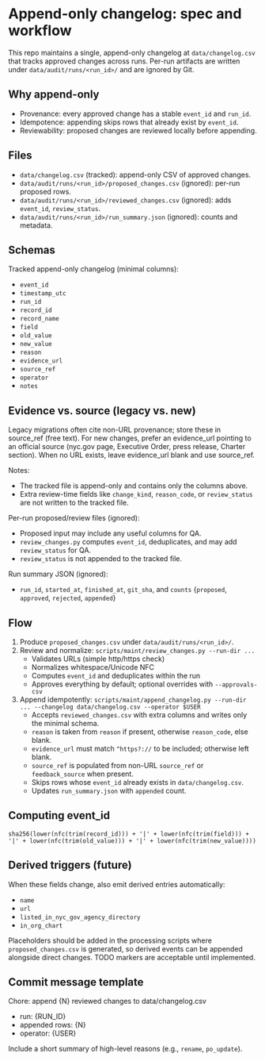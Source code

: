 # Append-only changelog: spec and workflow

This repo maintains a single, append-only changelog at `data/changelog.csv` that tracks approved changes across runs. Per-run artifacts are written under `data/audit/runs/<run_id>/` and are ignored by Git.

## Why append-only
- Provenance: every approved change has a stable `event_id` and `run_id`.
- Idempotence: appending skips rows that already exist by `event_id`.
- Reviewability: proposed changes are reviewed locally before appending.

## Files
- `data/changelog.csv` (tracked): append-only CSV of approved changes.
- `data/audit/runs/<run_id>/proposed_changes.csv` (ignored): per-run proposed rows.
- `data/audit/runs/<run_id>/reviewed_changes.csv` (ignored): adds `event_id`, `review_status`.
- `data/audit/runs/<run_id>/run_summary.json` (ignored): counts and metadata.

## Schemas

Tracked append-only changelog (minimal columns):
- `event_id`
- `timestamp_utc`
- `run_id`
- `record_id`
- `record_name`
- `field`
- `old_value`
- `new_value`
- `reason`
- `evidence_url`
- `source_ref`
- `operator`
- `notes`

## Evidence vs. source (legacy vs. new)
Legacy migrations often cite non-URL provenance; store these in source_ref (free text). For new changes, prefer an evidence_url pointing to an official source (nyc.gov page, Executive Order, press release, Charter section). When no URL exists, leave evidence_url blank and use source_ref.

Notes:
- The tracked file is append-only and contains only the columns above.
- Extra review-time fields like `change_kind`, `reason_code`, or `review_status` are not written to the tracked file.

Per-run proposed/review files (ignored):
- Proposed input may include any useful columns for QA.
- `review_changes.py` computes `event_id`, deduplicates, and may add `review_status` for QA.
- `review_status` is not appended to the tracked file.

Run summary JSON (ignored):
- `run_id`, `started_at`, `finished_at`, `git_sha`, and `counts` {`proposed`, `approved`, `rejected`, `appended`}

## Flow
1. Produce `proposed_changes.csv` under `data/audit/runs/<run_id>/`.
2. Review and normalize: `scripts/maint/review_changes.py --run-dir ...`
   - Validates URLs (simple http/https check)
   - Normalizes whitespace/Unicode NFC
   - Computes `event_id` and deduplicates within the run
   - Approves everything by default; optional overrides with `--approvals-csv`
3. Append idempotently: `scripts/maint/append_changelog.py --run-dir ... --changelog data/changelog.csv --operator $USER`
   - Accepts `reviewed_changes.csv` with extra columns and writes only the minimal schema.
   - `reason` is taken from `reason` if present, otherwise `reason_code`, else blank.
   - `evidence_url` must match `^https?://` to be included; otherwise left blank.
   - `source_ref` is populated from non-URL `source_ref` or `feedback_source` when present.
   - Skips rows whose `event_id` already exists in `data/changelog.csv`.
   - Updates `run_summary.json` with `appended` count.

## Computing event_id
`sha256(lower(nfc(trim(record_id))) + '|' + lower(nfc(trim(field))) + '|' + lower(nfc(trim(old_value))) + '|' + lower(nfc(trim(new_value))))`

## Derived triggers (future)
When these fields change, also emit derived entries automatically:
- `name`
- `url`
- `listed_in_nyc_gov_agency_directory`
- `in_org_chart`

Placeholders should be added in the processing scripts where `proposed_changes.csv` is generated, so derived events can be appended alongside direct changes. TODO markers are acceptable until implemented.

## Commit message template

Chore: append {N} reviewed changes to data/changelog.csv

- run: {RUN_ID}
- appended rows: {N}
- operator: {USER}

Include a short summary of high-level reasons (e.g., `rename`, `po_update`).
